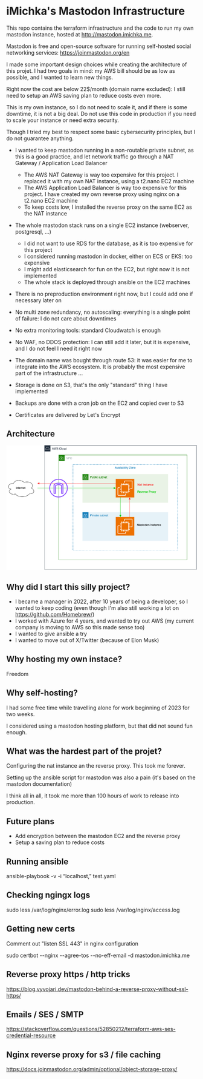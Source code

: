 # iMichka's Mastodon Infrastructure

This repo contains the terraform infrastructure and the code to run my own mastodon instance, hosted at http://mastodon.imichka.me.

Mastodon is free and open-source software for running self-hosted social networking services: https://joinmastodon.org/en

I made some important design choices while creating the architecture of this projet.
I had two goals in mind: my AWS bill should be as low as possible, and I wanted to learn new things.

Right now the cost are below 22$/month (domain name excluded): I still need to setup an AWS saving plan to reduce costs even more.

This is my own instance, so I do not need to scale it, and if there is some downtime, it is not a big deal.
Do not use this code in production if you need to scale your instance or need extra security.

Though I tried my best to respect some basic cybersecurity principles, but I do not guarantee anything.

- I wanted to keep mastodon running in a non-routable private subnet, as this is a good practice, and let network traffic go through a NAT Gateway / Application Load Balancer
	- The AWS NAT Gateway is way too expensive for this project. I replaced it with my own NAT instance, using a t2.nano EC2 machine
	- The AWS Application Load Balancer is way too expensive for this project. I have created my own reverse proxy using nginx on a t2.nano EC2 machine
	- To keep costs low, I installed the reverse proxy on the same EC2 as the NAT instance

- The whole mastodon stack runs on a single EC2 instance (webserver, postgresql, ...)
	- I did not want to use RDS for the database, as it is too expensive for this project
	- I considered running mastodon in docker, either on ECS or EKS: too expensive
	- I might add elasticsearch for fun on the EC2, but right now it is not implemented
	- The whole stack is deployed through ansible on the EC2 machines

- There is no preproduction environment right now, but I could add one if necessary later on
- No multi zone redundancy, no autoscaling: everything is a single point of failure: I do not care about downtimes
- No extra monitoring tools: standard Cloudwatch is enough
- No WAF, no DDOS protection: I can still add it later, but it is expensive, and I do not feel I need it right now
- The domain name was bought through route 53: it was easier for me to integrate into the AWS ecosystem. It is probably the most expensive part of the infrastructure ...
- Storage is done on S3, that's the only "standard" thing I have implemented
- Backups are done with a cron job on the EC2 and copied over to S3
- Certificates are delivered by Let's Encrypt

## Architecture

![Screenshot](docs/mastodon.png)

## Why did I start this silly project?

- I became a manager in 2022, after 10 years of being a developer, so I wanted to keep coding (even though I'm also still working a lot on https://github.com/Homebrew/)
- I worked with Azure for 4 years, and wanted to try out AWS (my current company is moving to AWS so this made sense too)
- I wanted to give ansible a try
- I wanted to move out of X/Twitter (because of Elon Musk)

## Why hosting my own instace?

Freedom

## Why self-hosting?

I had some free time while travelling alone for work beginning of 2023 for two weeks.

I considered using a mastodon hosting platform, but that did not sound fun enough.

## What was the hardest part of the projet?

Configuring the nat instance an the reverse proxy. This took me forever.

Setting up the ansible script for mastodon was also a pain (it's based on the mastodon documentation)

I think all in all, it took me more than 100 hours of work to release into production.

## Future plans

- Add encryption between the mastodon EC2 and the reverse proxy
- Setup a saving plan to reduce costs

## Running ansible

ansible-playbook -v -i “localhost,” test.yaml

## Checking ngingx logs

sudo less /var/log/nginx/error.log
sudo less /var/log/nginx/access.log


## Getting new certs

Comment out "listen SSL 443" in nginx configuration

sudo certbot --nginx --agree-tos --no-eff-email -d mastodon.imichka.me

## Reverse proxy https / http tricks

https://blog.vyvojari.dev/mastodon-behind-a-reverse-proxy-without-ssl-https/

## Emails / SES / SMTP

https://stackoverflow.com/questions/52850212/terraform-aws-ses-credential-resource

## Nginx reverse proxy for s3 / file caching

https://docs.joinmastodon.org/admin/optional/object-storage-proxy/
